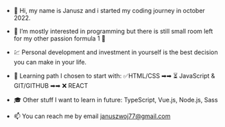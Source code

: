 - 👋 Hi, my name is Janusz and i started my coding journey in october 2022. 
- 👀 I’m mostly interested in programming but there is still small room left for my other passion formula 1 🏁
- 💹 Personal development and investment in yourself is the best decision you can make in your life.

- 🧠 Learning path I chosen to start with: ✅HTML/CSS ➡➡ ⏳ JavaScript & GIT/GITHUB ➡➡ ❌ REACT 
- 🎓 Other stuff I want to learn in future: TypeScript, Vue.js, Node.js, Sass

- 📫 You can reach me by email januszwoj77@gmail.com

<!---
JNCKYW/JNCKYW is a ✨ special ✨ repository because its `README.md` (this file) appears on your GitHub profile.
You can click the Preview link to take a look at your changes.
--->
